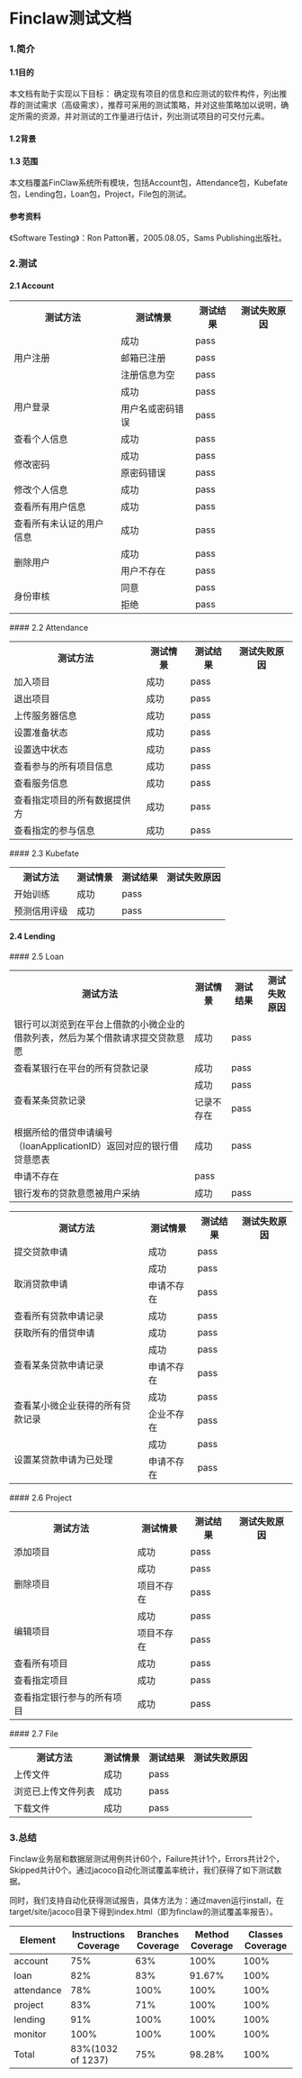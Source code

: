 # Finclaw测试文档

### 1.简介

#### 1.1目的

本文档有助于实现以下目标：
确定现有项目的信息和应测试的软件构件，列出推荐的测试需求（高级需求），推荐可采用的测试策略，并对这些策略加以说明，确定所需的资源，并对测试的工作量进行估计，列出测试项目的可交付元素。

#### 1.2背景


#### 1.3 范围

本文档覆盖FinClaw系统所有模块，包括Account包，Attendance包，Kubefate包，Lending包，Loan包，Project，File包的测试。

#### 参考资料

《Software Testing》：Ron Patton著，2005.08.05，Sams Publishing出版社。

### 2.测试

#### 2.1 Account

<table>
    <tr>
        <th>测试方法</th>
        <th>测试情景</th>
        <th>测试结果</th>
        <th>测试失败原因</th>
    </tr>
    <tr>
        <td rowspan = "3">用户注册</td>
        <td> 成功</td>
        <td> pass</td>
        <td> </td>
    </tr>
    <tr>
        <td> 邮箱已注册</td>
        <td> pass</td>
        <td> </td>
    </tr>
    <tr>
        <td> 注册信息为空</td>
        <td> pass</td>
        <td> </td>
    </tr>
    <tr>
        <td rowspan = "2">用户登录</td>
        <td> 成功</td>
        <td> pass</td>
        <td> </td>
    </tr>
    <tr>
        <td> 用户名或密码错误</td>
        <td> pass</td>
        <td> </td>
    </tr>
    <tr>
        <td rowspan = "1">查看个人信息</td>
        <td> 成功</td>
        <td> pass</td>
        <td> </td>
    </tr>
    <tr>
        <td rowspan = "2">修改密码</td>
        <td> 成功</td>
        <td> pass</td>
        <td> </td>
    </tr>
    <tr>
        <td> 原密码错误</td>
        <td> pass</td>
        <td> </td>
    </tr>
    <tr>
        <td rowspan = "1">修改个人信息</td>
        <td> 成功</td>
        <td> pass</td>
        <td> </td>
    </tr>
    <tr>
        <td rowspan = "1">查看所有用户信息</td>
        <td> 成功</td>
        <td> pass</td>
        <td> </td>
    </tr>
    <tr>
        <td rowspan = "1">查看所有未认证的用户信息</td>
        <td> 成功</td>
        <td> pass</td>
        <td> </td>
    </tr>
    <tr>
        <td rowspan = "2">删除用户</td>
        <td> 成功</td>
        <td> pass</td>
        <td> </td>
    </tr>
    <tr>
        <td> 用户不存在</td>
        <td> pass</td>
        <td> </td>
    </tr>
    <tr>
        <td rowspan = "2">身份审核</td>
        <td> 同意</td>
        <td> pass</td>
        <td> </td>
    </tr>
    <tr>
        <td> 拒绝</td>
        <td> pass</td>
        <td> </td>
    </tr>
</table>
#### 2.2 Attendance

<table>
    <tr>
        <th>测试方法</th>
        <th>测试情景</th>
        <th>测试结果</th>
        <th>测试失败原因</th>
    </tr>
    <tr>
        <td rowspan = "1">加入项目</td>
        <td> 成功</td>
        <td> pass</td>
        <td> </td>
    </tr>
    <tr>
        <td rowspan = "1">退出项目</td>
        <td> 成功</td>
        <td> pass</td>
        <td> </td>
    </tr>
    <tr>
        <td rowspan = "1">上传服务器信息</td>
        <td> 成功</td>
        <td> pass</td>
        <td> </td>
    </tr>
    <tr>
        <td rowspan = "1">设置准备状态</td>
        <td> 成功</td>
        <td> pass</td>
        <td> </td>
    </tr>
    <tr>
        <td rowspan = "1">设置选中状态</td>
        <td> 成功</td>
        <td> pass</td>
        <td> </td>
    </tr>
    <tr>
        <td rowspan = "1">查看参与的所有项目信息</td>
        <td> 成功</td>
        <td> pass</td>
        <td> </td>
    </tr>
    <tr>
        <td rowspan = "1">查看服务信息</td>
        <td> 成功</td>
        <td> pass</td>
        <td> </td>
    </tr>
    <tr>
        <td rowspan = "1">查看指定项目的所有数据提供方</td>
        <td> 成功</td>
        <td> pass</td>
        <td> </td>
    </tr>
    <tr>
        <td rowspan = "1">查看指定的参与信息</td>
        <td> 成功</td>
        <td> pass</td>
        <td> </td>
    </tr>
</table>
#### 2.3 Kubefate

<table>
    <tr>
        <th>测试方法</th>
        <th>测试情景</th>
        <th>测试结果</th>
        <th>测试失败原因</th>
    </tr>
    <tr>
        <td rowspan = "1">开始训练</td>
        <td> 成功</td>
        <td> pass</td>
        <td> </td>
    </tr>
    <tr>
        <td rowspan = "1">预测信用评级</td>
        <td> 成功</td>
        <td> pass</td>
        <td> </td>
    </tr>
</table>

#### 2.4 Lending

<table>
    <tr>
        <th>测试方法</th>
        <th>测试情景</th>
        <th>测试结果</th>
        <th>测试失败原因</th>
    </tr>
    <tr>
        <td rowspan = "1">银行可以浏览到在平台上借款的小微企业的借款列表，然后为某个借款请求提交贷款意愿</td>
        <td> 成功</td>
        <td> pass</td>
        <td> </td>
    </tr>
    <tr>
        <td rowspan = "1">查看某银行在平台的所有贷款记录</td>
        <td> 成功</td>
        <td> pass</td>
        <td> </td>
    </tr>
    <tr>
        <td rowspan = "2">查看某条贷款记录</td>
        <td> 成功</td>
        <td> pass</td>
        <td> </td>
    </tr>
    <tr>
        <td> 记录不存在</td>
        <td> pass</td>
        <td> </td>
    </tr>
    <tr>
        <td rowspan = "1">根据所给的借贷申请编号（loanApplicationID）返回对应的银行借贷意愿表</td>
        <td> 成功</td>
        <td> pass</td>
        <td> </td>
    </tr>
    <tr>
        <td> 申请不存在</td>
        <td> pass</td>
        <td> </td>
    </tr>
    <tr>
        <td rowspan = "2">银行发布的贷款意愿被用户采纳</td>
        <td> 成功</td>
        <td> pass</td>
        <td> </td>
    </tr>
#### 2.5 Loan

<table>
    <tr>
        <th>测试方法</th>
        <th>测试情景</th>
        <th>测试结果</th>
        <th>测试失败原因</th>
    </tr>
    <tr>
        <td rowspan = "1">提交贷款申请</td>
        <td> 成功</td>
        <td> pass</td>
        <td> </td>
    </tr>
    <tr>
        <td rowspan = "2">取消贷款申请</td>
        <td> 成功</td>
        <td> pass</td>
        <td> </td>
    </tr>
    <tr>
        <td> 申请不存在</td>
        <td> pass</td>
        <td> </td>
    </tr>
    <tr>
        <td rowspan = "1">查看所有贷款申请记录</td>
        <td> 成功</td>
        <td> pass</td>
        <td> </td>
    </tr>
    <tr>
        <td rowspan = "1">获取所有的借贷申请</td>
        <td> 成功</td>
        <td> pass</td>
        <td> </td>
    </tr>
    <tr>
        <td rowspan = "2">查看某条贷款申请记录</td>
        <td> 成功</td>
        <td> pass</td>
        <td> </td>
    </tr>
    <tr>
        <td> 申请不存在</td>
        <td> pass</td>
        <td> </td>
    </tr>
    <tr>
        <td rowspan = "2">查看某小微企业获得的所有贷款记录</td>
        <td> 成功</td>
        <td> pass</td>
        <td> </td>
    </tr>
    <tr>
        <td> 企业不存在</td>
        <td> pass</td>
        <td> </td>
    </tr>
    </tr>
    <tr>
        <td rowspan = "2">设置某贷款申请为已处理</td>
        <td> 成功</td>
        <td> pass</td>
        <td> </td>
	</tr>	
    <tr>
        <td> 申请不存在</td>
        <td> pass</td>
        <td> </td>
    </tr>
</table>
#### 2.6 Project

<table>
    <tr>
        <th>测试方法</th>
        <th>测试情景</th>
        <th>测试结果</th>
        <th>测试失败原因</th>
    </tr>
    <tr>
        <td rowspan = "1">添加项目</td>
        <td> 成功</td>
        <td> pass</td>
        <td> </td>
    </tr>
    <tr>
        <td rowspan = "2">删除项目</td>
        <td> 成功</td>
        <td> pass</td>
        <td> </td>
    </tr>
    <tr>
        <td> 项目不存在</td>
        <td> pass</td>
        <td> </td>
    </tr>
    <tr>
        <td rowspan = "2">编辑项目</td>
        <td> 成功</td>
        <td> pass</td>
        <td> </td>
    </tr>
    <tr>
        <td> 项目不存在</td>
        <td> pass</td>
        <td> </td>
    </tr>
    <tr>
        <td rowspan = "1">查看所有项目</td>
        <td> 成功</td>
        <td> pass</td>
        <td> </td>
    </tr>
    <tr>
        <td rowspan = "1">查看指定项目</td>
        <td> 成功</td>
        <td> pass</td>
        <td> </td>
    </tr>
    <tr>
        <td rowspan = "1">查看指定银行参与的所有项目</td>
        <td> 成功</td>
        <td> pass</td>
        <td> </td>
    </tr>
</table>
#### 2.7 File

<table>
    <tr>
        <th>测试方法</th>
        <th>测试情景</th>
        <th>测试结果</th>
        <th>测试失败原因</th>
    </tr>
    <tr>
        <td rowspan = "1">上传文件</td>
        <td> 成功</td>
        <td> pass</td>
        <td> </td>
    </tr>
    <tr>
        <td rowspan = "1">浏览已上传文件列表</td>
        <td> 成功</td>
        <td> pass</td>
        <td> </td>
    </tr>
    <tr>
    	<td rowspan="1">下载文件</td>
        <td> 成功</td>
        <td> pass</td>
        <td> </td>
    </tr>
</table>


### 3.总结

Finclaw业务层和数据层测试用例共计60个，Failure共计1个，Errors共计2个，Skipped共计0个。通过jacoco自动化测试覆盖率统计，我们获得了如下测试数据。

同时，我们支持自动化获得测试报告，具体方法为：通过maven运行install，在target/site/jacoco目录下得到index.html（即为finclaw的测试覆盖率报告）。

| Element    | Instructions Coverage | Branches Coverage | Method Coverage | Classes Coverage |
| ---------- | --------------------- | ----------------- | --------------- | ---------------- |
| account    | 75%                   | 63%               | 100%            | 100%             |
| loan       | 82%                   | 83%               | 91.67%          | 100%             |
| attendance | 78%                   | 100%              | 100%            | 100%             |
| project    | 83%                   | 71%               | 100%            | 100%             |
| lending    | 91%                   | 100%              | 100%            | 100%             |
| monitor    | 100%                  | 100%              | 100%            | 100%             |
| Total      | 83%(1032 of 1237)     | 75%               | 98.28%          | 100%             |

